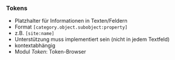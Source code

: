 ### Tokens

- Platzhalter für Informationen in Texten/Feldern
- Format `[category.object.subobject:property]`
- z.B. `[site:name]`
- Unterstützung muss implementiert sein (nicht in jedem Textfeld)
- kontextabhängig
- Modul _Token_: Token-Browser
